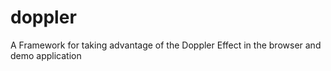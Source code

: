 # doppler
A Framework for taking advantage of the Doppler Effect in the browser and demo application
